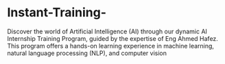 # Instant-Training-
Discover the world of Artificial Intelligence (AI) through our dynamic AI Internship Training Program, guided by the expertise of Eng Ahmed Hafez. This program offers a hands-on learning experience in machine learning, natural language processing (NLP), and computer vision

